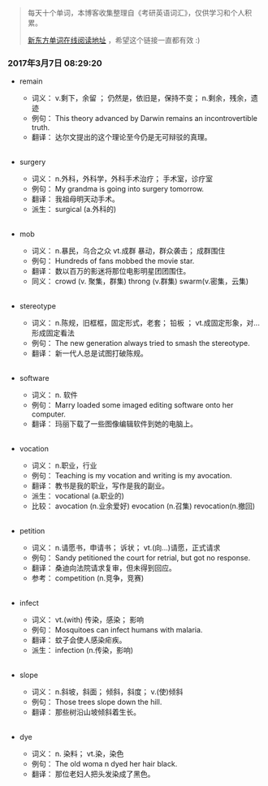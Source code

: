 > 每天十个单词，本博客收集整理自《考研英语词汇》，仅供学习和个人积累。
>
> [新东方单词在线阅读地址](http://download.dogwood.com.cn/online/kychlx/iPhone.html) ，希望这个链接一直都有效 :)

### 2017年3月7日 08:29:20

- remain
  * 词义：  v.剩下，余留 ； 仍然是，依旧是，保持不变； n.剩余，残余，遗迹
  * 例句：  This theory advanced by Darwin remains an incontrovertible truth.
  * 翻译：  达尔文提出的这个理论至今仍是无可辩驳的真理。
  <br>

- surgery
  * 词义：  n.外科，外科学，外科手术治疗； 手术室，诊疗室
  * 例句：  My grandma is going into surgery tomorrow.
  * 翻译：  我祖母明天动手术。
  * 派生：  surgical (a.外科的)
  <br>

- mob
  * 词义：  n.暴民，乌合之众 vt.成群 暴动，群众袭击； 成群围住
  * 例句：  Hundreds of fans mobbed the movie star.
  * 翻译：  数以百万的影迷将那位电影明星团团围住。
  * 同义：  crowd (v. 聚集，群集) throng (v.群集) swarm(v.密集，云集)
  <br>

- stereotype
  * 词义：  n.陈规，旧框框，固定形式，老套； 铅板 ； vt.成固定形象，对...形成固定看法
  * 例句：  The new generation always tried to smash the stereotype.
  * 翻译：  新一代人总是试图打破陈规。
  <br>

- software
  * 词义：  n. 软件
  * 例句：  Marry loaded some imaged editing software onto her computer.
  * 翻译：  玛丽下载了一些图像编辑软件到她的电脑上。
  <br>

- vocation
  * 词义：  n.职业，行业
  * 例句：  Teaching is my vocation and writing is my avocation.
  * 翻译：  教书是我的职业，写作是我的副业。
  * 派生：  vocational (a.职业的)
  * 比较：  avocation (n.业余爱好) evocation (n.召集) revocation(n.撤回)
  <br>

- petition
  * 词义：  n.请愿书，申请书； 诉状； vt.(向...)请愿，正式请求
  * 例句：  Sandy petitioned the court for retrial, but got no response.
  * 翻译：  桑迪向法院请求复审，但未得到回应。
  * 参考：  competition (n.竞争，竞赛)
  <br>

- infect
  * 词义：  vt.(with) 传染，感染； 影响
  * 例句：  Mosquitoes can infect humans with malaria.
  * 翻译：  蚊子会使人感染疟疾。
  * 派生：  infection (n.传染，影响)
  <br>

- slope
  * 词义：  n.斜坡，斜面； 倾斜，斜度； v.(使)倾斜
  * 例句：  Those trees slope down the hill.
  * 翻译：  那些树沿山坡倾斜着生长。
  <br>

- dye
  * 词义：  n. 染料； vt.染，染色
  * 例句：  The old woma n dyed her hair black.
  * 翻译：  那位老妇人把头发染成了黑色。
  <br>